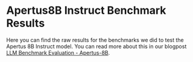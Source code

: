 # Apertus8B Instruct Benchmark Results

Here you can find the raw results for the benchmarks we did to test the Apertus 8B Instruct model. You can read more about this in our blogpost [LLM Benchmark Evaluation - Apertus-8B](https://blog.nlp-lab.ai/2025/09/04/ApertusBench.html). 